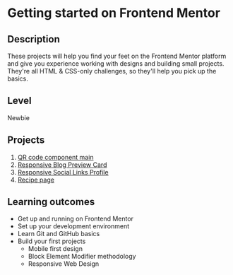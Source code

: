# Getting started on Frontend Mentor
## Description
These projects will help you find your feet on the Frontend Mentor platform and give you experience working with designs and building small projects. They're all HTML & CSS-only challenges, so they'll help you pick up the basics.

## Level
Newbie

## Projects
1. [QR code component main]()
2. [Responsive Blog Preview Card]()
3. [Responsive Social Links Profile]()
4. [Recipe page]()

##  Learning outcomes
- Get up and running on Frontend Mentor
- Set up your development environment
- Learn Git and GitHub basics
- Build your first projects
  - Mobile first design
  - Block Element Modifier methodology
  - Responsive Web Design
